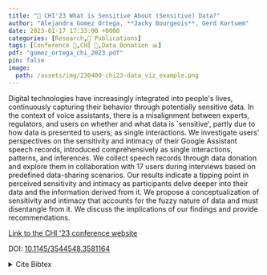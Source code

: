 ```yaml
---
title: "📜 CHI'23 What is Sensitive About (Sensitive) Data?"
author: "Alejandra Gomez Ortega, **Jacky Bourgeois**, Gerd Kortuem"
date: 2023-01-17 17:33:00 +0000
categories: [Research,📜 Publications]
tags: [Conference 📗,CHI 🎯,Data Donation 📊]
pdf: "gomez_ortega_chi_2023.pdf"
pin: false
image:
  path: /assets/img/230400-chi23-data_viz_example.png
---
```


Digital technologies have increasingly integrated into people's lives, continuously capturing their behavior through potentially sensitive data. In the context of voice assistants, there is a misalignment between experts, regulators, and users on whether and what data is `sensitive', partly due to how data is presented to users; as single interactions. We investigate users' perspectives on the sensitivity and intimacy of their Google Assistant speech records, introduced comprehensively as single interactions, patterns, and inferences. We collect speech records through data donation and explore them in collaboration with 17 users during interviews based on predefined data-sharing scenarios. Our results indicate a tipping point in perceived sensitivity and intimacy as participants delve deeper into their data and the information derived from it. We propose a conceptualization of sensitivity and intimacy that accounts for the fuzzy nature of data and must disentangle from it. We discuss the implications of our findings and provide recommendations.

[Link to the CHI '23 conference website](https://chi2023.acm.org/)

DOI: [10.1145/3544548.3581164](https://doi.org/10.1145/3544548.3581164)


<details>
    <summary>Cite Bibtex</summary>
    <pre>
    @inproceedings{10.1145/3544548.3581164,
        author = {G\'{o}mez Ortega, Alejandra and Bourgeois, Jacky and Kortuem, Gerd},
        title = {What is Sensitive About (Sensitive) Data? Characterizing Sensitivity and Intimacy with Google Assistant Users},
        year = {2023},
        isbn = {9781450394215},
        publisher = {Association for Computing Machinery},
        address = {New York, NY, USA},
        url = {https://doi.org/10.1145/3544548.3581164},
        doi = {10.1145/3544548.3581164},
        abstract = {Digital technologies have increasingly integrated into people’s lives, continuously capturing their behavior through potentially sensitive data. In the context of voice assistants, there is a misalignment between experts, regulators, and users on whether and what data is ‘sensitive’, partly due to how data is presented to users; as single interactions. We investigate users’ perspectives on the sensitivity and intimacy of their Google Assistant speech records, introduced comprehensively as single interactions, patterns, and inferences. We collect speech records through data donation and explore them in collaboration with 17 users during interviews based on predefined data-sharing scenarios. Our results indicate a tipping point in perceived sensitivity and intimacy as participants delve deeper into their data and the information derived from it. We propose a conceptualization of sensitivity and intimacy that accounts for the fuzzy nature of data and must disentangle from it. We discuss the implications of our findings and provide recommendations.},
        booktitle = {Proceedings of the 2023 CHI Conference on Human Factors in Computing Systems},
        articleno = {586},
        numpages = {16},
        keywords = {Personal Data, Sensitive Data, Intimate Data;, Voice Assistants},
        location = {Hamburg, Germany},
        series = {CHI '23}
    }
    </pre>
</details>